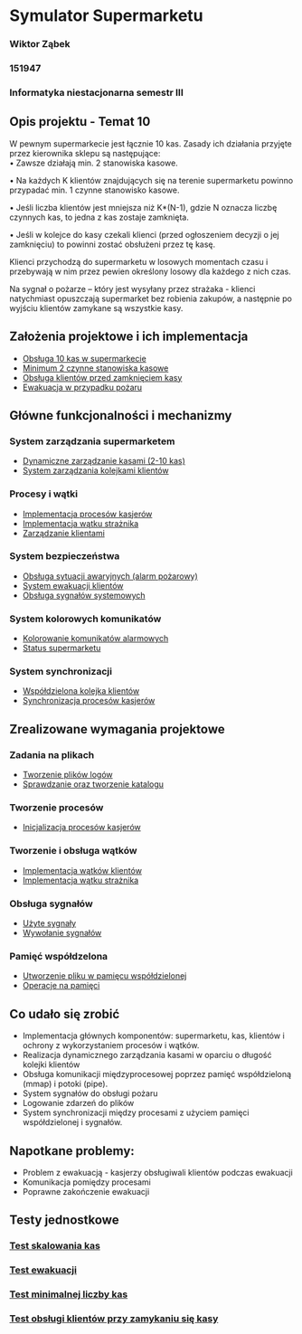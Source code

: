 # Symulator Supermarketu

### Wiktor Ząbek 
### 151947
### Informatyka niestacjonarna semestr III

## Opis projektu - Temat 10
W pewnym supermarkecie jest łącznie 10 kas. Zasady ich działania przyjęte przez kierownika sklepu 
są następujące:  
• Zawsze działają min. 2 stanowiska kasowe. 

• Na każdych K klientów znajdujących się na terenie supermarketu powinno przypadać min. 1 
czynne stanowisko kasowe.  

• Jeśli liczba klientów jest mniejsza niż K*(N-1), gdzie N oznacza liczbę czynnych kas, to jedna 
z kas zostaje zamknięta. 

• Jeśli w kolejce do kasy czekali klienci (przed ogłoszeniem decyzji o jej zamknięciu) to powinni 
zostać obsłużeni przez tę kasę. 

Klienci przychodzą do supermarketu w losowych momentach czasu i przebywają w nim przez pewien 
określony losowy dla każdego z nich czas. 

Na sygnał o pożarze – który jest wysyłany przez strażaka - klienci 
natychmiast opuszczają supermarket bez robienia zakupów, a następnie po wyjściu klientów 
zamykane są wszystkie kasy.

## Założenia projektowe i ich implementacja
* [Obsługa 10 kas w supermarkecie](https://github.com/Zabqus/Projekt_SO_Supermarket/blob/0d718678fbb74900258496da1f02f016a735af3e/utils/config.py#L3)
* [Minimum 2 czynne stanowiska kasowe](https://github.com/Zabqus/Projekt_SO_Supermarket/blob/0d718678fbb74900258496da1f02f016a735af3e/utils/config.py#L4)
* [Obsługa klientów przed zamknięciem kasy](https://github.com/Zabqus/Projekt_SO_Supermarket/blob/92c8d90e57c55f8895bf7821245a6a42acbe6a39/src/cashier.py#L15-L27)
* [Ewakuacja w przypadku pożaru](https://github.com/Zabqus/Projekt_SO_Supermarket/blob/92c8d90e57c55f8895bf7821245a6a42acbe6a39/src/customer.py#L21-L24)

## Główne funkcjonalności i mechanizmy

### System zarządzania supermarketem
* [Dynamiczne zarządzanie kasami (2-10 kas)](https://github.com/Zabqus/Projekt_SO_Supermarket/blob/7f297763f5a80f0d03e80e86193d67e3f4c013fa/src/supermarket.py#L102)
* [System zarządzania kolejkami klientów](https://github.com/Zabqus/Projekt_SO_Supermarket/blob/575eecde4c21667d9458098204af5a6212017031/src/customer.py#L56)

### Procesy i wątki
* [Implementacja procesów kasjerów](https://github.com/Zabqus/Projekt_SO_Supermarket/blob/0d718678fbb74900258496da1f02f016a735af3e/src/cashier.py#L4-L25)
* [Implementacja wątku strażnika](https://github.com/Zabqus/Projekt_SO_Supermarket/blob/0d718678fbb74900258496da1f02f016a735af3e/src/guard.py#L10-L24)
* [Zarządzanie klientami](https://github.com/Zabqus/Projekt_SO_Supermarket/blob/0d718678fbb74900258496da1f02f016a735af3e/src/customer.py#L1-L32)

### System bezpieczeństwa
* [Obsługa sytuacji awaryjnych (alarm pożarowy)](https://github.com/Zabqus/Projekt_SO_Supermarket/blob/0d718678fbb74900258496da1f02f016a735af3e/src/guard.py#L26-L47)
* [System ewakuacji klientów](https://github.com/Zabqus/Projekt_SO_Supermarket/blob/0d718678fbb74900258496da1f02f016a735af3e/src/guard.py#L57-L66)
* [Obsługa sygnałów systemowych](https://github.com/Zabqus/Projekt_SO_Supermarket/blob/7f297763f5a80f0d03e80e86193d67e3f4c013fa/utils/signal_system.py#L7)


### System kolorowych komunikatów

* [Kolorowanie komunikatów alarmowych](https://github.com/Zabqus/Projekt_SO_Supermarket/blob/92c8d90e57c55f8895bf7821245a6a42acbe6a39/src/guard.py#L9-L11)
* [Status supermarketu](https://github.com/Zabqus/Projekt_SO_Supermarket/blob/92c8d90e57c55f8895bf7821245a6a42acbe6a39/src/supermarket.py#L61-L71)

### System synchronizacji
* [Współdzielona kolejka klientów](https://github.com/Zabqus/Projekt_SO_Supermarket/blob/92c8d90e57c55f8895bf7821245a6a42acbe6a39/utils/shared_memory_queue.py#L16-L18)
* [Synchronizacja procesów kasjerów](https://github.com/Zabqus/Projekt_SO_Supermarket/blob/575eecde4c21667d9458098204af5a6212017031/src/supermarket.py#L52-L59)




## Zrealizowane wymagania projektowe

### Zadania na plikach
* [Tworzenie plików logów](https://github.com/Zabqus/Projekt_SO_Supermarket/blob/92c8d90e57c55f8895bf7821245a6a42acbe6a39/utils/logging_config.py#L14-L19)
* [Sprawdzanie oraz tworzenie katalogu](https://github.com/Zabqus/Projekt_SO_Supermarket/blob/92c8d90e57c55f8895bf7821245a6a42acbe6a39/utils/logging_config.py#L8-L13)


### Tworzenie procesów
* [Inicjalizacja procesów kasjerów](https://github.com/Zabqus/Projekt_SO_Supermarket/blob/92c8d90e57c55f8895bf7821245a6a42acbe6a39/src/supermarket.py#L49-L59)

### Tworzenie i obsługa wątków
* [Implementacja wątków klientów](https://github.com/Zabqus/Projekt_SO_Supermarket/blob/92c8d90e57c55f8895bf7821245a6a42acbe6a39/src/customer.py#L9-L15)
* [Implementacja wątku strażnika](https://github.com/Zabqus/Projekt_SO_Supermarket/blob/0d718678fbb74900258496da1f02f016a735af3e/src/guard.py#L12-L16)

### Obsługa sygnałów
* [Użyte sygnały](https://github.com/Zabqus/Projekt_SO_Supermarket/blob/92c8d90e57c55f8895bf7821245a6a42acbe6a39/utils/signal_system.py#L11-L13)
* [Wywołanie sygnałów](https://github.com/Zabqus/Projekt_SO_Supermarket/blob/7f297763f5a80f0d03e80e86193d67e3f4c013fa/utils/signal_system.py#L41)

### Pamięć współdzelona
* [Utworzenie pliku w pamięcu współdzielonej](https://github.com/Zabqus/Projekt_SO_Supermarket/blob/92c8d90e57c55f8895bf7821245a6a42acbe6a39/utils/shared_memory_queue.py#L16-L18)
* [Operacje na pamięci](https://github.com/Zabqus/Projekt_SO_Supermarket/blob/575eecde4c21667d9458098204af5a6212017031/utils/shared_memory_queue.py#L20-L33)

## Co udało się zrobić
 
- Implementacja głównych komponentów: supermarketu, kas, klientów i ochrony z wykorzystaniem procesów i wątków.
- Realizacja dynamicznego zarządzania kasami w oparciu o długość kolejki klientów 
- Obsługa komunikacji międzyprocesowej poprzez pamięć współdzieloną (mmap) i potoki (pipe).
- System sygnałów do obsługi pożaru 
- Logowanie zdarzeń do plików
- System synchronizacji między procesami z użyciem pamięci współdzielonej i sygnałów.

## Napotkane problemy: 
- Problem z ewakuacją - kasjerzy obsługiwali klientów podczas ewakuacji 
- Komunikacja pomiędzy procesami
- Poprawne zakończenie ewakuacji 



## Testy jednostkowe

### [Test skalowania kas](https://github.com/Zabqus/Projekt_SO_Supermarket/blob/4902f536af702d3350180eeeb0906dcf453288dc/tests/Test_scaling.md)


### [Test ewakuacji](https://github.com/Zabqus/Projekt_SO_Supermarket/blob/9f9ecfda851714d1481baaed39a4d6b4f002cea7/tests/test_evacuation.md)


### [Test minimalnej liczby kas](https://github.com/Zabqus/Projekt_SO_Supermarket/blob/9f9ecfda851714d1481baaed39a4d6b4f002cea7/tests/test_min_cashier.md)

### [Test obsługi klientów przy zamykaniu się kasy](https://github.com/Zabqus/Projekt_SO_Supermarket/blob/92c8d90e57c55f8895bf7821245a6a42acbe6a39/tests/test_register_closing.md)
